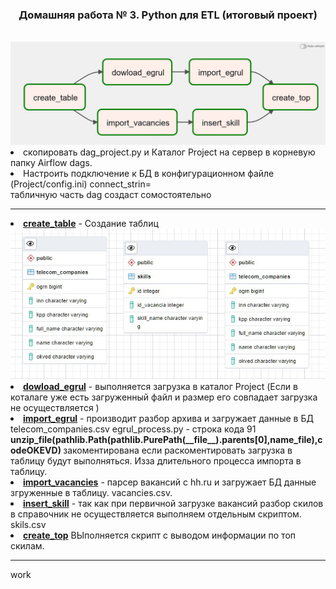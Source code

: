 <html>
<h3  align="center">Домашняя работа № 3. Python для ETL (итоговый проект)</h3><br>
<img src="https://github.com/SergeyAntipenko/Git_python_trening/blob/main/AirFlow_Graph.jpg">
<li>скопировать dag_project.py и Каталог Project на сервер в корневую папку Airflow dags.
<li> Настроить  подключение к БД в конфигурационном файле (Project/config.ini) connect_strin= <br>
 табличную часть dag создаст сомостоятельно 
<br>
<hr>
<li><b><u>create_table</u></b> -  Создание таблиц<br>
<img src="https://github.com/SergeyAntipenko/Git_python_trening/blob/main/tabls.jpg" alt=" Создание таблиц">
<li> <b><u>dowload_egrul</u></b> - выполняется загрузка в каталог Project (Если в коталаге уже есть загруженный файл и размер его совпадает загрузка не осуществляется )
<li><b><u>import_egrul</u></b>   -  производит разбор архива и загружает данные в БД 
telecom_companies.csv
egrul_process.py  - строка кода 91  <b>unzip_file(pathlib.Path(pathlib.PurePath(__file__).parents[0],name_file),codeOKEVD)  </b>  закоментирована если раскоментировать  загрузка в таблицу будут выполняться. Изза длительного процесса импорта в таблицу. 
<li><b><u>import_vacancies</u></b>  - парсер вакансий с hh.ru и загружает БД  данные згруженные в таблицу. vacancies.csv.
<li><b><u>insert_skill</u></b>   -  так как при первичной загрузке вакансий разбор скилов в справочник не осуществляется выполняем отдельным скриптом.  skils.csv
<li><b><u>create_top</u></b>  ВЫполняется скрипт с выводом информации по топ скилам. 


<br>
<hr>

work
</html>
